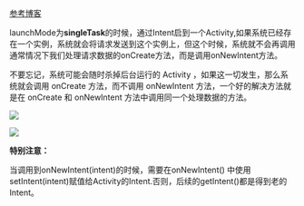 [参考博客](https://my.oschina.net/xsjayz/blog/138447)

launchMode为**singleTask**的时候，通过Intent启到一个Activity,如果系统已经存在一个实例，系统就会将请求发送到这个实例上，但这个时候，系统就不会再调用
通常情况下我们处理请求数据的onCreate方法，而是调用onNewIntent方法。

不要忘记，系统可能会随时杀掉后台运行的 Activity ，如果这一切发生，那么系统就会调用 onCreate 方法，而不调用 onNewIntent 方法，一个好的解决方法就是在
onCreate 和 onNewIntent 方法中调用同一个处理数据的方法。

![](https://developer.android.com/guide/components/images/activity_lifecycle.png)

![](http://dl2.iteye.com/upload/attachment/0126/5549/2af0de16-8a4d-3e78-b705-32d50f049fb0.png)

**特别注意：**

当调用到onNewIntent(intent)的时候，需要在onNewIntent() 中使用setIntent(intent)赋值给Activity的Intent.否则，后续的getIntent()都是得到老的Intent。


